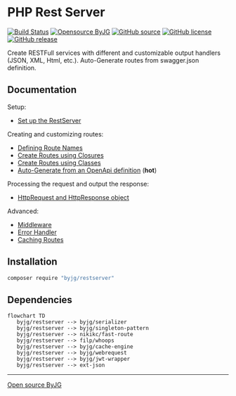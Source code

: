 # PHP Rest Server

[![Build Status](https://github.com/byjg/php-restserver/actions/workflows/phpunit.yml/badge.svg?branch=master)](https://github.com/byjg/php-restserver/actions/workflows/phpunit.yml)
[![Opensource ByJG](https://img.shields.io/badge/opensource-byjg-success.svg)](http://opensource.byjg.com)
[![GitHub source](https://img.shields.io/badge/Github-source-informational?logo=github)](https://github.com/byjg/php-restserver/)
[![GitHub license](https://img.shields.io/github/license/byjg/php-restserver.svg)](https://opensource.byjg.com/opensource/licensing.html)
[![GitHub release](https://img.shields.io/github/release/byjg/php-restserver.svg)](https://github.com/byjg/php-restserver/releases/)

Create RESTFull services with different and customizable output handlers (JSON, XML, Html, etc.).
Auto-Generate routes from swagger.json definition.

## Documentation

Setup:
- [Set up the RestServer](setup)

Creating and customizing routes:
- [Defining Route Names](defining-route-names)
- [Create Routes using Closures](routes-using-closures)
- [Create Routes using Classes](routes-using-classes)
- [Auto-Generate from an OpenApi definition](autogenerator-routes-openapi) (**hot**)

Processing the request and output the response:
- [HttpRequest and HttpResponse object](httprequest-httpresponse)

Advanced:
- [Middleware](middleware)
- [Error Handler](error-handler)
- [Caching Routes](caching-routes)

## Installation

```bash
composer require "byjg/restserver"
```

## Dependencies

```mermaid
flowchart TD
   byjg/restserver --> byjg/serializer
   byjg/restserver --> byjg/singleton-pattern
   byjg/restserver --> nikikc/fast-route
   byjg/restserver --> filp/whoops
   byjg/restserver --> byjg/cache-engine
   byjg/restserver --> byjg/webrequest
   byjg/restserver --> byjg/jwt-wrapper
   byjg/restserver --> ext-json
```

----
[Open source ByJG](http://opensource.byjg.com)

